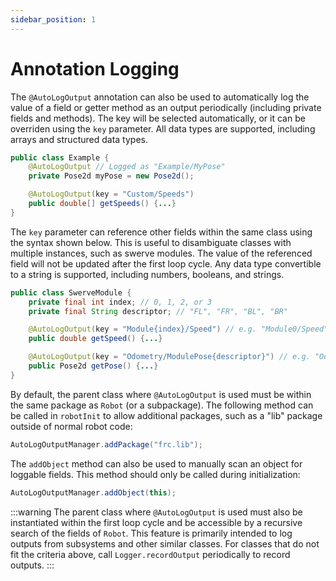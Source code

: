 ```yaml
---
sidebar_position: 1
---
```


# Annotation Logging

The `@AutoLogOutput` annotation can also be used to automatically log the value of a field or getter method as an output periodically (including private fields and methods). The key will be selected automatically, or it can be overriden using the `key` parameter. All data types are supported, including arrays and structured data types.

```java
public class Example {
    @AutoLogOutput // Logged as "Example/MyPose"
    private Pose2d myPose = new Pose2d();

    @AutoLogOutput(key = "Custom/Speeds")
    public double[] getSpeeds() {...}
}
```

The `key` parameter can reference other fields within the same class using the syntax shown below. This is useful to disambiguate classes with multiple instances, such as swerve modules. The value of the referenced field will not be updated after the first loop cycle. Any data type convertible to a string is supported, including numbers, booleans, and strings.

```java
public class SwerveModule {
    private final int index; // 0, 1, 2, or 3
    private final String descriptor; // "FL", "FR", "BL", "BR"

    @AutoLogOutput(key = "Module{index}/Speed") // e.g. "Module0/Speed"
    public double getSpeed() {...}

    @AutoLogOutput(key = "Odometry/ModulePose{descriptor}") // e.g. "Odometry/ModulePoseFL"
    public Pose2d getPose() {...}
}
```

By default, the parent class where `@AutoLogOutput` is used must be within the same package as `Robot` (or a subpackage). The following method can be called in `robotInit` to allow additional packages, such as a "lib" package outside of normal robot code:

```java
AutoLogOutputManager.addPackage("frc.lib");
```

The `addObject` method can also be used to manually scan an object for loggable fields. This method should only be called during initialization:

```java
AutoLogOutputManager.addObject(this);
```

:::warning
The parent class where `@AutoLogOutput` is used must also be instantiated within the first loop cycle and be accessible by a recursive search of the fields of `Robot`. This feature is primarily intended to log outputs from subsystems and other similar classes. For classes that do not fit the criteria above, call `Logger.recordOutput` periodically to record outputs.
:::
